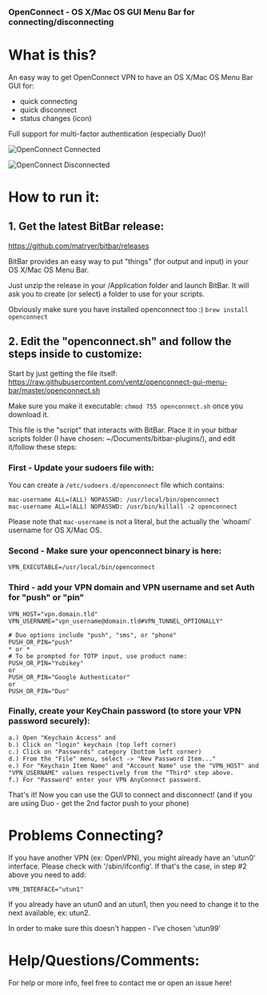 ### OpenConnect - OS X/Mac OS GUI Menu Bar for connecting/disconnecting

# What is this?

An easy way to get OpenConnect VPN to have an OS X/Mac OS Menu Bar GUI for:
* quick connecting
* quick disconnect
* status changes (icon)

Full support for multi-factor authentication (especially Duo)!

![OpenConnect Connected](https://github.com/ventz/openconnect-gui-menu-bar/blob/master/images/vpn-connected.png)

![OpenConnect Disconnected](https://github.com/ventz/openconnect-gui-menu-bar/blob/master/images/vpn-disconnected.png)

# How to run it:

## 1. Get the latest BitBar release:
https://github.com/matryer/bitbar/releases

BitBar provides an easy way to put "things" (for output and input) in your OS X/Mac OS Menu Bar.

Just unzip the release in your /Application folder and launch BitBar.
It will ask you to create (or select) a folder to use for your scripts.

Obviously make sure you have installed openconnect too :)
`brew install openconnect`

## 2. Edit the "openconnect.sh" and follow the steps inside to customize:

Start by just getting the file itself:
https://raw.githubusercontent.com/ventz/openconnect-gui-menu-bar/master/openconnect.sh

Make sure you make it executable: `chmod 755 openconnect.sh` once you download it.

This file is the "script" that interacts with BitBar. Place
it in your bitbar scripts folder (I have chosen:
~/Documents/bitbar-plugins/), and edit it/follow these steps:

### First - Update your sudoers file with:

You can create a `/etc/sudoers.d/openconnect` file which contains:
```
mac-username ALL=(ALL) NOPASSWD: /usr/local/bin/openconnect
mac-username ALL=(ALL) NOPASSWD: /usr/bin/killall -2 openconnect
```

Please note that `mac-username` is not a literal, but the actually the 'whoami' username for OS X/Mac OS.

### Second - Make sure your openconnect binary is here:
```
VPN_EXECUTABLE=/usr/local/bin/openconnect
```

### Third - add your VPN domain and VPN username and set Auth for "push" or "pin"
```
VPN_HOST="vpn.domain.tld"
VPN_USERNAME="vpn_username@domain.tld#VPN_TUNNEL_OPTIONALLY"

# Duo options include "push", "sms", or "phone"
PUSH_OR_PIN="push"
* or * 
# To be prompted for TOTP input, use product name:
PUSH_OR_PIN="Yubikey"
or
PUSH_OR_PIN="Google Authenticator"
or
PUSH_OR_PIN="Duo"

```

### Finally, create your KeyChain password (to store your VPN password securely):
```
a.) Open "Keychain Access" and
b.) Click on "login" keychain (top left corner)
c.) Click on "Passwords" category (bottom left corner)
d.) From the "File" menu, select -> "New Password Item..."
e.) For "Keychain Item Name" and "Account Name" use the "VPN_HOST" and "VPN_USERNAME" values respectively from the "Third" step above.
f.) For "Password" enter your VPN AnyConnect password.
```

That's it! Now you can use the GUI to connect and disconnect!
(and if you are using Duo - get the 2nd factor push to your phone)


# Problems Connecting?

If you have another VPN (ex: OpenVPN), you might already have an
'utun0' interface. Please check with '/sbin/ifconfig'. If that's the
case, in step #2 above you need to add:

```
VPN_INTERFACE="utun1"
```

If you already have an utun0 and an utun1, then you need to
change it to the next available, ex: utun2.

In order to make sure this doesn't happen - I've chosen 'utun99'

# Help/Questions/Comments:
For help or more info, feel free to contact me or open an issue here!
